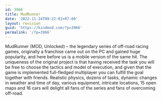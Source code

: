 ```yaml
---
id: 3966
title: MudRunner
date: '2022-11-24T09:22:03+07:00'
layout: revision
guid: 'https://kindmod.com/?p=3966'
permalink: '/?p=3966'
---
```


MudRunner (MOD, Unlocked) – the legendary series of off-road racing games, originally a franchise came out on the PC and gained huge popularity, and here before us is a mobile version of the same hit. The uniqueness of the original project is that having received the task you will be free to choose the tactics and model of execution, and given that the game is implemented full-fledged multiplayer you can fulfill the goal together with friends. Realistic physics, dozens of tasks, dynamic changes in weather and time of day, various equipment, intricate locations, 15 open maps and 16 cars will delight all fans of the series and fans of overcoming off-road.